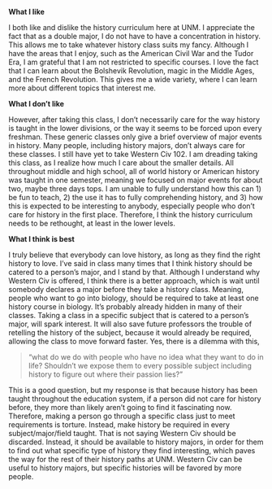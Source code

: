 **What I like**

I both like and dislike the history curriculum here at UNM.  I appreciate the fact that as a double major, I do not have to have a concentration in history.  This allows me to take whatever history class suits my fancy.  Although I have the areas that I enjoy, such as the American Civil War and the Tudor Era, I am grateful that I am not restricted to specific courses.  I love the fact that I can learn about the Bolshevik Revolution, magic in the Middle Ages, and the French Revolution. This gives me a wide variety, where I can learn more about different topics that interest me. 

 **What I don’t like**

However, after taking this class, I don’t necessarily care for the way history is taught in the lower divisions, or the way it seems to be forced upon every freshman. These generic classes only give a brief overview of major events in history.  Many people, including history majors, don’t always care for these classes.  I still have yet to take Western Civ 102. I am dreading taking this class, as I realize how much I care about the smaller details.  All throughout middle and high school, all of world history or American history was taught in one semester, meaning we focused on major events for about two, maybe three days tops.  I am unable to fully understand how this can 1) be fun to teach, 2) the use it has to fully comprehending history, and 3) how this is expected to be interesting to anybody, especially people who don’t care for history in the first place.  Therefore, I think the history curriculum needs to be rethought, at least in the lower levels.

**What I think is best**

I truly believe that everybody can love history, as long as they find the right history to love.  I’ve said in class many times that I think history should be catered to a person’s major, and I stand by that.  Although I understand why Western Civ is offered, I think there is a better approach, which is wait until somebody declares a major before they take a history class. Meaning, people who want to go into biology, should be required to take at least one history course in biology.  It’s probably already hidden in many of their classes.  Taking a class in a specific subject that is catered to a person’s major, will spark interest.  It will also save future professors the trouble of retelling the history of the subject, because it would already be required, allowing the class to move forward faster. Yes, there is a dilemma with this, 

 >“what do we do with people who have no idea what they want to do in life?  Shouldn’t we expose them to every possible subject including history to figure out where their passion lies?”

This is a good question, but my response is that because history has been taught throughout the education system, if a person did not care for history before, they more than likely aren’t going to find it fascinating now. Therefore, making a person go through a specific class just to meet requirements is torture.  Instead, make history be required in every subject/major/field taught.  That is not saying Western Civ should be discarded.  Instead, it should be available to history majors, in order for them to find out what specific type of history they find interesting, which paves the way for the rest of their history paths at UNM. Western Civ can be useful to history majors, but specific histories will be favored by more people.  
